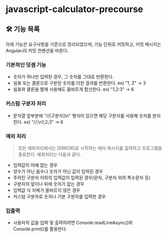 # javascript-calculator-precourse

## 🛠️ 기능 목록

아래 기능은 요구사항을 기준으로 정리되었으며, 기능 단위로 커밋하고, 커밋 메시지는 AngularJS 커밋 컨벤션을 따른다.

### 기본적인 덧셈 기능

- 숫자가 하나만 입력된 경우, 그 숫자를 그대로 반환한다.
- 쉼표 또는 콜론으로 구분된 숫자를 더한 결과를 반환한다. ex) "1, 2" -> 3
- 쉼표와 콜론을 함께 사용해도 올바르게 합산한다. ex) "1,2:3" → 6

### 커스텀 구분자 처리

- 문자열 앞부분에 "//[구분자]\n" 형식이 있으면 해당 구분자를 사용해 숫자를 분리한다.
  ex) "//;\n1;2;3" → 6

### 예외 처리

> 모든 예외처리에서는 [ERROR]로 시작하는 에러 메시지를 출력하고 프로그램을 종료한다. 예외처리는 다음과 같다.

- 입력값이 아예 없는 경우
- 양수가 아닌 음수나 숫자가 아닌 값이 입력된 경우
- 주어진 구분자 이외의 입력값이 입력된 경우(문자, 구분자 외의 특수문자 등)
- 구분자의 앞이나 뒤에 숫자가 없는 경우
- 입력값 식 자체가 올바르지 않은 경우
- 커스텀 구분자로 숫자나 기본 구분자를 입력한 경우

### 입출력

- 사용자의 값을 입력 및 출력하려면 Console.readLineAsync()와 Console.print()를 활용한다.

